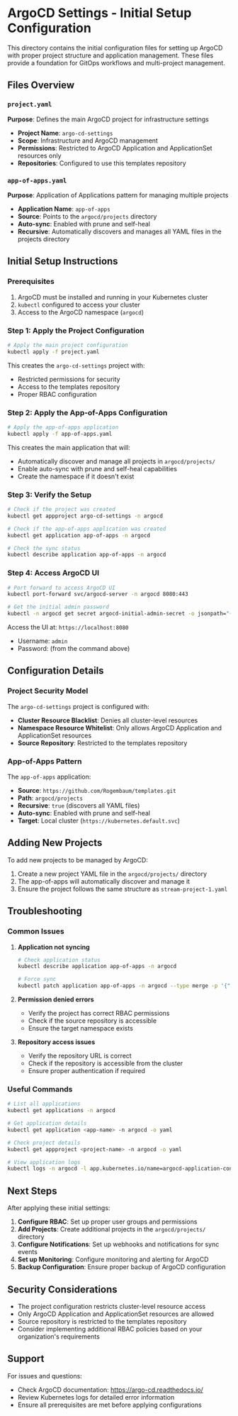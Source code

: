 # ArgoCD Settings - Initial Setup Configuration

This directory contains the initial configuration files for setting up ArgoCD with proper project structure and application management. These files provide a foundation for GitOps workflows and multi-project management.

## Files Overview

### `project.yaml`
**Purpose**: Defines the main ArgoCD project for infrastructure settings
- **Project Name**: `argo-cd-settings`
- **Scope**: Infrastructure and ArgoCD management
- **Permissions**: Restricted to ArgoCD Application and ApplicationSet resources only
- **Repositories**: Configured to use this templates repository

### `app-of-apps.yaml`
**Purpose**: Application of Applications pattern for managing multiple projects
- **Application Name**: `app-of-apps`
- **Source**: Points to the `argocd/projects` directory
- **Auto-sync**: Enabled with prune and self-heal
- **Recursive**: Automatically discovers and manages all YAML files in the projects directory

## Initial Setup Instructions

### Prerequisites
1. ArgoCD must be installed and running in your Kubernetes cluster
2. `kubectl` configured to access your cluster
3. Access to the ArgoCD namespace (`argocd`)

### Step 1: Apply the Project Configuration
```bash
# Apply the main project configuration
kubectl apply -f project.yaml
```

This creates the `argo-cd-settings` project with:
- Restricted permissions for security
- Access to the templates repository
- Proper RBAC configuration

### Step 2: Apply the App-of-Apps Configuration
```bash
# Apply the app-of-apps application
kubectl apply -f app-of-apps.yaml
```

This creates the main application that will:
- Automatically discover and manage all projects in `argocd/projects/`
- Enable auto-sync with prune and self-heal capabilities
- Create the namespace if it doesn't exist

### Step 3: Verify the Setup
```bash
# Check if the project was created
kubectl get appproject argo-cd-settings -n argocd

# Check if the app-of-apps application was created
kubectl get application app-of-apps -n argocd

# Check the sync status
kubectl describe application app-of-apps -n argocd
```

### Step 4: Access ArgoCD UI
```bash
# Port forward to access ArgoCD UI
kubectl port-forward svc/argocd-server -n argocd 8080:443

# Get the initial admin password
kubectl -n argocd get secret argocd-initial-admin-secret -o jsonpath="{.data.password}" | base64 -d
```

Access the UI at: `https://localhost:8080`
- Username: `admin`
- Password: (from the command above)

## Configuration Details

### Project Security Model
The `argo-cd-settings` project is configured with:
- **Cluster Resource Blacklist**: Denies all cluster-level resources
- **Namespace Resource Whitelist**: Only allows ArgoCD Application and ApplicationSet resources
- **Source Repository**: Restricted to the templates repository

### App-of-Apps Pattern
The `app-of-apps` application:
- **Source**: `https://github.com/Rogembaum/templates.git`
- **Path**: `argocd/projects`
- **Recursive**: `true` (discovers all YAML files)
- **Auto-sync**: Enabled with prune and self-heal
- **Target**: Local cluster (`https://kubernetes.default.svc`)

## Adding New Projects

To add new projects to be managed by ArgoCD:

1. Create a new project YAML file in the `argocd/projects/` directory
2. The app-of-apps will automatically discover and manage it
3. Ensure the project follows the same structure as `stream-project-1.yaml`

## Troubleshooting

### Common Issues

1. **Application not syncing**
   ```bash
   # Check application status
   kubectl describe application app-of-apps -n argocd
   
   # Force sync
   kubectl patch application app-of-apps -n argocd --type merge -p '{"operation":{"sync":{"syncStrategy":{"force":true}}}}'
   ```

2. **Permission denied errors**
   - Verify the project has correct RBAC permissions
   - Check if the source repository is accessible
   - Ensure the target namespace exists

3. **Repository access issues**
   - Verify the repository URL is correct
   - Check if the repository is accessible from the cluster
   - Ensure proper authentication if required

### Useful Commands

```bash
# List all applications
kubectl get applications -n argocd

# Get application details
kubectl get application <app-name> -n argocd -o yaml

# Check project details
kubectl get appproject <project-name> -n argocd -o yaml

# View application logs
kubectl logs -n argocd -l app.kubernetes.io/name=argocd-application-controller
```

## Next Steps

After applying these initial settings:

1. **Configure RBAC**: Set up proper user groups and permissions
2. **Add Projects**: Create additional projects in the `argocd/projects/` directory
3. **Configure Notifications**: Set up webhooks and notifications for sync events
4. **Set up Monitoring**: Configure monitoring and alerting for ArgoCD
5. **Backup Configuration**: Ensure proper backup of ArgoCD configuration

## Security Considerations

- The project configuration restricts cluster-level resource access
- Only ArgoCD Application and ApplicationSet resources are allowed
- Source repository is restricted to the templates repository
- Consider implementing additional RBAC policies based on your organization's requirements

## Support

For issues and questions:
- Check ArgoCD documentation: https://argo-cd.readthedocs.io/
- Review Kubernetes logs for detailed error information
- Ensure all prerequisites are met before applying configurations
